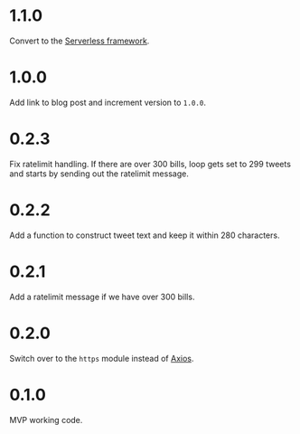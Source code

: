 # 1.1.0

Convert to the [Serverless framework](https://serverless.com/).

# 1.0.0

Add link to blog post and increment version to `1.0.0`.

# 0.2.3

Fix ratelimit handling. If there are over 300 bills, loop gets set to 299 tweets and starts by sending out the ratelimit message.

# 0.2.2

Add a function to construct tweet text and keep it within 280 characters.

# 0.2.1

Add a ratelimit message if we have over 300 bills.

# 0.2.0

Switch over to the `https` module instead of [Axios](https://github.com/axios/axios).

# 0.1.0

MVP working code.
